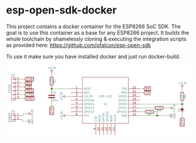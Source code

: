 # esp-open-sdk-docker
This project contains a docker container for the ESP8266 SoC SDK. The goal is to use this container as a base for any ESP8266 project. It builds the whole toolchain by shamelessly cloning & executing the integration scripts as provided here: https://github.com/pfalcon/esp-open-sdk

To use it make sure you have installed docker and just run docker-build.

![Schematic](schematics/esp8266.png)
